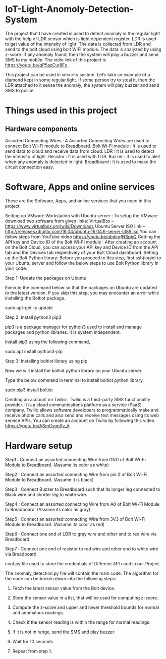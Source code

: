 # IoT-Light-Anomoly-Detection-System

The project that I have created is used to detect anomaly in the regular light with the help of LDR sensor which is light dependent register. 
LDR is used to get value of the intensity of light. The data is collected from LDR and send to the bolt cloud using bolt WIFI module. 
The data is analyzed by using z-score. If any anomaly found, then the system will play a buzzer and send SMS to my mobile. 
The vidio link of this project is https://youtu.be/qP5azCur8Fs .

This project can be used in security system. Let’s take an example of a diamond kept in some regular light. If some person try to steal it, 
then the LDR attached to it sense the anomaly, the system will play buzzer and send SMS to police.

# Things used in this project
## Hardware components

Assorted Connecting Wires : 4 Assorted Connecting Wires are used to connect Bolt Wi-Fi module to Breadboard.
Bolt Wi-Fi module : It is used to send data to cloud and receive data from cloud.
LDR : It is used to detect the intensity of light.
Resistor : It is used with LDR.
Buzzer : It is used to alert when any anomaly is detected in light.
Breadboard : It is used to make the circuit connection easy.

# Software, Apps and online services
These are the Software, Apps, and online services that you need in this project

Setting up VMware Workstation with Ubuntu server : To setup the VMware download two software from given links: 
VirtualBox – https://www.virtualbox.org/wiki/Downloads 
Ubuntu Server ISO link – http://releases.ubuntu.com/16.04/ubuntu-16.04.6-server-i386.iso 
You can follow steps from YouTube video https://youtu.be/ubdcqfNSpkQ
Getting the API key and Device ID of the Bolt Wi-Fi module : 
After creating an account on the Bolt Cloud, you can access your API key and Device ID from the API tab and the Devices tab respectively of your Bolt Cloud dashboard.
Setting up the Bolt Python library: 
Before you proceed to this step, first ssh(login) to your Ubuntu server and follow the below steps to use Bolt Python library in your code.

Step 1: Update the packages on Ubuntu

Execute the command below so that the packages on Ubuntu are updated to the latest version. If you skip this step, you may encounter an error 
while installing the Boltiot package.

sudo apt-get -y update

Step 2: Install python3 pip3

pip3 is a package manager for python3 used to install and manage packages and python libraries. It is system independent.

Install pip3 using the following command,

sudo apt install python3-pip

Step 3: Installing boltiot library using pip

Now we will install the boltiot python library on your Ubuntu server.

Type the below command in terminal to install boltiot python library.

sudo pip3 install boltiot

Creating an account on Twilio : Twilio is a third-party SMS functionality provider. It is a cloud communications platform as a service (PaaS) company. 
Twilio allows software developers to programmatically make and receive phone calls and also send and receive text messages using its web service APIs.
You can create an account on Twilio by following this video: https://youtu.be/ASmCvopXy_A

# Hardware setup

Step1 : Connect an assorted connecting Wire from GND of Bolt Wi-Fi Module to Breadboard. (Assume its color as white)

Step2 : Connect an assorted connecting Wire from pin 0 of Bolt Wi-Fi Module to Breadboard. (Assume it is black)

Step3 : Connect Buzzer to Breadboard such that its longer leg connected to Black wire and shorter leg to white wire.

Step4 : Connect an assorted connecting Wire from A0 of Bolt Wi-Fi Module to Breadboard. (Assume its color as gray)

Step5 : Connect an assorted connecting Wire from 3V3 of Bolt Wi-Fi Module to Breadboard. (Assume its color as red)

Step6 : Connect one end of LDR to gray wire and other end to red wire via Breadboard

Step7 : Connect one end of resistor to red wire and other end to white wire via Breadboard.

conf.py file used to store the credentials of Different API used in our Project

The anomaly_detection.py file will contain the main code. The algorithm for the code can be broken down into the following steps:

1) Fetch the latest sensor value from the Bolt device.

2) Store the sensor value in a list, that will be used for computing z-score.

3) Compute the z-score and upper and lower threshold bounds for normal and anomalous readings.

4) Check if the sensor reading is within the range for normal readings.

5) If it is not in range, send the SMS and play buzzer.

6) Wait for 10 seconds.

7) Repeat from step 1.
